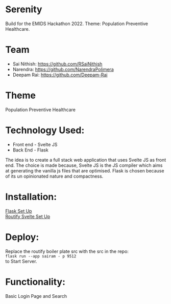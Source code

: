 # Serenity
Build for the EMIDS Hackathon 2022. Theme: Population Preventive Healthcare.


# Team
- Sai Nithish: https://github.com/RSaiNithish
- Narendra: https://github.com/NarendraPolimera
- Deepam Rai: https://github.com/Deepam-Rai
  
# Theme  
Population Preventive Healthcare

# Technology Used:
- Front end - Svelte JS
- Back End  - Flask

The idea is to create a full stack web application that uses Svelte JS as front end. The choice is made because, Svelte JS is the JS compiler which aims at generating the vanilla js files that are optimised. Flask is chosen because of its un opinionated nature and compactness.

 
# Installation:
[Flask Set Up](https://flask.palletsprojects.com/en/2.2.x/quickstart/)  
[Routify Svelte Set Up](https://www.routify.dev/guide/introduction/getting-started)  

# Deploy:
Replace the routify boiler plate src with the src in the repo:  
`flask run --app sairam - p 9512`  
to Start Server. 

# Functionality:
Basic Login Page and Search



